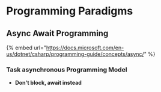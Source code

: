 # Programming Paradigms

## Async Await Programming

{% embed url="https://docs.microsoft.com/en-us/dotnet/csharp/programming-guide/concepts/async/" %}

### Task asynchronous Programming Model 

* **Don't block, await instead**



